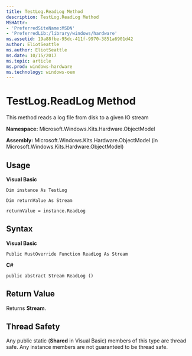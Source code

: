 ```yaml
---
title: TestLog.ReadLog Method
description: TestLog.ReadLog Method
MSHAttr:
- 'PreferredSiteName:MSDN'
- 'PreferredLib:/library/windows/hardware'
ms.assetid: 19a88fbe-95dc-411f-9970-3851a6901d42
author: EliotSeattle
ms.author: EliotSeattle
ms.date: 10/15/2017
ms.topic: article
ms.prod: windows-hardware
ms.technology: windows-oem
---
```


# TestLog.ReadLog Method


This method reads a log file from disk to a given IO stream

**Namespace:** Microsoft.Windows.Kits.Hardware.ObjectModel

**Assembly:** Microsoft.Windows.Kits.Hardware.ObjectModel (in Microsoft.Windows.Kits.Hardware.ObjectModel)

## <span id="Usage"></span><span id="usage"></span><span id="USAGE"></span>Usage


**Visual Basic**

`Dim instance As TestLog`

`Dim returnValue As Stream`

`returnValue = instance.ReadLog`

## <span id="Syntax"></span><span id="syntax"></span><span id="SYNTAX"></span>Syntax


**Visual Basic**

`Public MustOverride Function ReadLog As Stream`

**C#**

`public abstract Stream ReadLog ()`

## <span id="Return_Value"></span><span id="return_value"></span><span id="RETURN_VALUE"></span>Return Value


Returns **Stream**.

## <span id="Thread_Safety"></span><span id="thread_safety"></span><span id="THREAD_SAFETY"></span>Thread Safety


Any public static (**Shared** in Visual Basic) members of this type are thread safe. Any instance members are not guaranteed to be thread safe.

 

 






